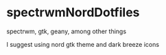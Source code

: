 # spectrwmNordDotfiles
spectrwm, gtk, geany, among other things

I suggest using nord gtk theme and dark breeze icons 
